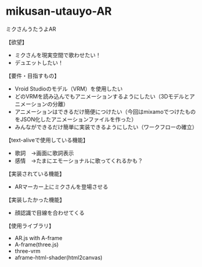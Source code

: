 # mikusan-utauyo-AR
ミクさんうたうよAR

【欲望】
* ミクさんを現実空間で歌わせたい！
* デュエットしたい！

【要件・目指すもの】
* Vroid Studioのモデル（VRM）を使用したい
* どのVRMを読み込んでもアニメーションするようにしたい（3Dモデルとアニメーションの分離）
* アニメーションはできるだけ簡便につけたい（今回はmixamoでつけたものをJSON化したアニメーションファイルを作った）
* みんなができるだけ簡単に実装できるようにしたい（ワークフローの確立）

【text-aliveで使用している機能】
* 歌詞　→画面に歌詞表示
* 感情　→たまにエモーショナルに歌ってくれるかも？

【実装されている機能】
* ARマーカー上にミクさんを登場させる

【実装したかった機能】
* 顔認識で目線を合わせてくる

【使用ライブラリ】
* AR.js with A-frame
* A-frame(three.js)
* three-vrm
* aframe-html-shader(html2canvas)
